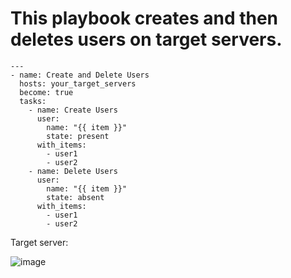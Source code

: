 # This playbook creates and then deletes users on target servers.

```
---
- name: Create and Delete Users
  hosts: your_target_servers
  become: true
  tasks:
    - name: Create Users
      user:
        name: "{{ item }}"
        state: present
      with_items:
        - user1
        - user2
    - name: Delete Users
      user:
        name: "{{ item }}"
        state: absent
      with_items:
        - user1
        - user2

```

Target server:

![image](https://github.com/balajisomasale/10-Days-of-Ansible-Playbooks/assets/35003840/62ad7b8c-18aa-4bc8-8b62-b583910bd25e)
